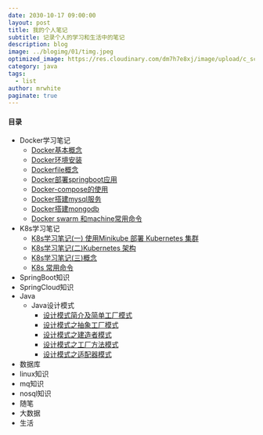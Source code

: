 ```yaml
---
date: 2030-10-17 09:00:00
layout: post
title: 我的个人笔记
subtitle: 记录个人的学习和生活中的笔记
description: blog
image: ../blogimg/01/timg.jpeg
optimized_image: https://res.cloudinary.com/dm7h7e8xj/image/upload/c_scale,w_380/v1559821648/theme5_wmutla.jpg
category: java
tags:
  - list
author: mrwhite
paginate: true
---
```



#### 目录

- Docker学习笔记
  - [Docker基本概念](https://javagreenhands.github.io/docker%E5%9F%BA%E6%9C%AC%E6%A6%82%E5%BF%B5/)
  - [Docker环境安装](https://javagreenhands.github.io/docker%E7%8E%AF%E5%A2%83%E5%AE%89%E8%A3%85%E5%92%8C%E5%9F%BA%E6%9C%AC%E5%91%BD%E4%BB%A4/)
  - [Dockerfile概念](https://javagreenhands.github.io/Dockerfile%E7%9A%84%E6%A6%82%E5%BF%B5%E5%8F%8A%E5%85%B6%E7%BC%96%E5%86%99/)
  - [Docker部署springboot应用](https://javagreenhands.github.io/docker%E5%AD%A6%E4%B9%A0%E7%AC%94%E8%AE%B0(%E5%9B%9B)%E4%BD%BF%E7%94%A8Docker%E9%83%A8%E7%BD%B2%E5%8D%95%E4%BD%93springboot%E5%BA%94%E7%94%A8/)
  - [Docker-compose的使用](https://javagreenhands.github.io/docker%E5%AD%A6%E4%B9%A0%E7%AC%94%E8%AE%B0(%E4%BA%94)docker%E4%B8%89%E9%A9%BE%E9%A9%AC%E8%BD%A6%E4%B9%8B%E4%B8%80Docker-Compose/)
  - [Docker搭建mysql服务](https://javagreenhands.github.io/%E4%BD%BF%E7%94%A8Docker-compose-%E9%83%A8%E7%BD%B2mysql,%E5%B9%B6%E5%AF%B9%E5%A4%96%E6%8F%90%E4%BE%9B%E6%9C%8D%E5%8A%A1/)
  - [Docker搭建mongodb](https://javagreenhands.github.io/%E4%BD%BF%E7%94%A8Docker%E6%90%AD%E5%BB%BAmongodb%E5%8D%95%E6%9C%BA%E7%89%88/)
  - [Docker swarm 和machine常用命令](https://javagreenhands.github.io/Docker-Swarm-%E5%92%8CDocker-Machine%E5%B8%B8%E7%94%A8%E5%91%BD%E4%BB%A4/)
- K8s学习笔记
  - [K8s学习笔记(一) 使用Minikube 部署 Kubernetes 集群](https://javagreenhands.github.io/K8s%E5%AD%A6%E4%B9%A0%E7%AC%94%E8%AE%B0(%E4%B8%80)-%E4%BD%BF%E7%94%A8Minikube-%E9%83%A8%E7%BD%B2-Kubernetes-%E9%9B%86%E7%BE%A4/)
  - [K8s学习笔记(二)Kubernetes 架构](https://javagreenhands.github.io/K8s%E5%AD%A6%E4%B9%A0%E7%AC%94%E8%AE%B0(%E4%BA%8C)Kubernetes-%E6%9E%B6%E6%9E%84/)
  - [K8s学习笔记(三)概念](https://javagreenhands.github.io/K8s%E5%AD%A6%E4%B9%A0%E7%AC%94%E8%AE%B0(%E4%B8%89)-%E6%A6%82%E5%BF%B5/ )
  - [K8s 常用命令](https://javagreenhands.github.io/k8s%E5%B8%B8%E7%94%A8%E5%91%BD%E4%BB%A4/)
- SpringBoot知识
- SpringCloud知识
- Java
  - Java设计模式
    - [设计模式简介及简单工厂模式](https://javagreenhands.github.io/%E8%AE%BE%E8%AE%A1%E6%A8%A1%E5%BC%8F%E5%88%9D%E8%AF%86/)
    - [设计模式之抽象工厂模式]( https://javagreenhands.github.io/%E8%AE%BE%E8%AE%A1%E6%A8%A1%E5%BC%8F%E4%B9%8B%E6%8A%BD%E8%B1%A1%E5%B7%A5%E5%8E%82%E6%A8%A1%E5%BC%8F/)
    - [设计模式之建造者模式]( https://javagreenhands.github.io/%E8%AE%BE%E8%AE%A1%E6%A8%A1%E5%BC%8F%E4%B9%8B%E5%BB%BA%E9%80%A0%E8%80%85%E6%A8%A1%E5%BC%8F/)
    - [设计模式之工厂方法模式]( https://javagreenhands.github.io/%E8%AE%BE%E8%AE%A1%E6%A8%A1%E5%BC%8F%E4%B9%8B%E5%B7%A5%E5%8E%82%E6%96%B9%E6%B3%95%E6%A8%A1%E5%BC%8F/)
    - [设计模式之适配器模式](https://javagreenhands.github.io/%E9%80%82%E9%85%8D%E5%99%A8%E6%A8%A1%E5%BC%8F/ )
- 数据库
- linux知识
- mq知识
- nosql知识
- 随笔
- 大数据
- 生活

